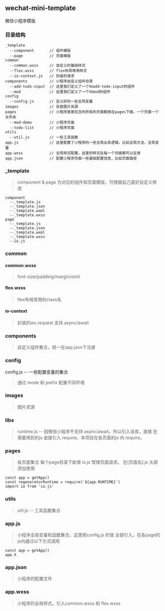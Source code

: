 ## wechat-mini-template
微信小程序模版

### 目录结构
```
_template
  --component       // 组件模版
  --page            // 页面模版 
common
  --common.wxss     // 自定义的基础样式
  --flex.wxss       // flex布局常用样式
  --io-context.js   // 封装的请求
components          // 小程序自定义组件目录
  --add-todo-input  // 这里我们定义了一个叫add-todo-input的组件
  --mod             // 这里我们定义了一个叫mod的组件
config
  --config.js       // 定义好的一些全局变量
images              // 存放图片资源
pages               // 小程序里面包含的所有的页面都放在pages下面，一个页面一个文件夹
  --mod-demo        // 小程序页面
  --todo-list       // 小程序页面
utils
  --util.js         // 一些工具函数
app.js              // 这里配置了小程序的一些全局业务逻辑，比如全局方法，全局变量
app.wxss            // 全局样式配置，这里的样式在每一个页面都可以生效
app.json            // 配置小程序页面一些基础配置信息，比如页面路径
```

### _template
> component & page 为对应的组件和页面模版，可根据自己喜好自定义修改

```
component
  --_template.js
  --_template.json
  --_template.wxml
  --_template.wxss
page
  --_template.js
  --_template.json
  --_template.wxml
  --_template.wxss
  --io.js
```

### common

#### common.wxss 
> font-size/padding/margin/omit

#### flex.wxss 
> flex布局常用的class名

#### io-context
> 封装的wx.request 支持 async/await

### components

> 自定义组件集合，统一在app.json下注册

### config

config.js -- 一些配置变量的集合

> 通过 mode 和 prefix 配置不同环境

### images
> 图片资源

### libs

> runtime.js -- 因微信小程序不支持 async/await，所以引入该库，直接 在需要用到的js 直接引入 require。本项目在各页面的js 内 require。

### pages

> 各页面集合
> 每个page目录下新增 io.js 管理页面请求。
> 在[页面名].js 头部添加使用
```
const app = getApp()
const regeneratorRuntime = require(`${app.RUNTIME}`)
import io from 'io.js'
```

### utils

> util.js -- 工具函数集合

### app.js

> 小程序全局变量和函数集合，这里把config.js 的值 全部引入。在各page的js内通过以下方式调用 
```
const app = getApp()
app.X 
```

### app.json

> 小程序的配置文件

### app.wxss 

> 小程序的全局样式。引入common.wxss 和 flex.wxss
